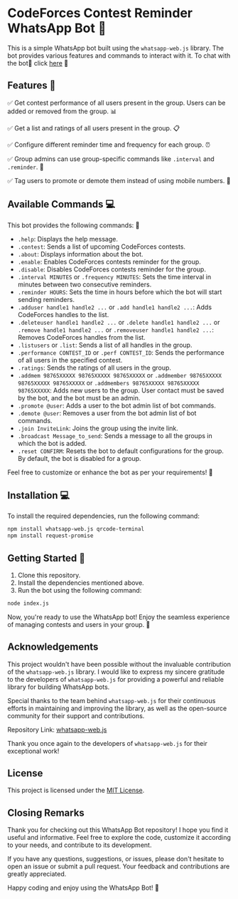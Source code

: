 # CodeForces Contest Reminder WhatsApp Bot 🤖

This is a simple WhatsApp bot built using the `whatsapp-web.js` library. The bot provides various features and commands to interact with it. To chat with the bot🤖 click [here](https://wa.me/919455789099?text=.help) 💬

## Features 🚀

✅ Get contest performance of all users present in the group. Users can be added or removed from the group. 📊

✅ Get a list and ratings of all users present in the group. 📋

✅ Configure different reminder time and frequency for each group. ⏰

✅ Group admins can use group-specific commands like `.interval` and `.reminder`. 👥

✅ Tag users to promote or demote them instead of using mobile numbers. 🔖

## Available Commands 💻

This bot provides the following commands: 📢

- `.help`: Displays the help message.
- `.contest`: Sends a list of upcoming CodeForces contests.
- `.about`: Displays information about the bot.
- `.enable`: Enables CodeForces contests reminder for the group.
- `.disable`: Disables CodeForces contests reminder for the group.
- `.interval MINUTES` or `.frequency MINUTES`: Sets the time interval in minutes between two consecutive reminders.
- `.reminder HOURS`: Sets the time in hours before which the bot will start sending reminders.
- `.adduser handle1 handle2 ...` or `.add handle1 handle2 ...`: Adds CodeForces handles to the list.
- `.deleteuser handle1 handle2 ...` or `.delete handle1 handle2 ...` or `.remove handle1 handle2 ...` or `.removeuser handle1 handle2 ...`: Removes CodeForces handles from the list.
- `.listusers` or `.list`: Sends a list of all handles in the group.
- `.performance CONTEST_ID` or `.perf CONTEST_ID`: Sends the performance of all users in the specified contest.
- `.ratings`: Sends the ratings of all users in the group.
- `.addmem 98765XXXXX 98765XXXXX 98765XXXXX` or `.addmember 98765XXXXX 98765XXXXX 98765XXXXX` or `.addmembers 98765XXXXX 98765XXXXX 98765XXXXX`: Adds new users to the group. User contact must be saved by the bot, and the bot must be an admin.
- `.promote @user`: Adds a user to the bot admin list of bot commands.
- `.demote @user`: Removes a user from the bot admin list of bot commands.
- `.join InviteLink`: Joins the group using the invite link.
- `.broadcast Message_to_send`: Sends a message to all the groups in which the bot is added.
- `.reset CONFIRM`: Resets the bot to default configurations for the group. By default, the bot is disabled for a group.

Feel free to customize or enhance the bot as per your requirements! 🔧

## Installation 💻

To install the required dependencies, run the following command:

```sh
npm install whatsapp-web.js qrcode-terminal
npm install request-promise
```


## Getting Started 🚀
1. Clone this repository.
2. Install the dependencies mentioned above.
3. Run the bot using the following command:

```sh
node index.js
```

Now, you're ready to use the WhatsApp bot! Enjoy the seamless experience of managing contests and users in your group. 🎉


## Acknowledgements

This project wouldn't have been possible without the invaluable contribution of the `whatsapp-web.js` library. I would like to express my sincere gratitude to the developers of `whatsapp-web.js` for providing a powerful and reliable library for building WhatsApp bots.

Special thanks to the team behind `whatsapp-web.js` for their continuous efforts in maintaining and improving the library, as well as the open-source community for their support and contributions.

Repository Link: [whatsapp-web.js](https://github.com/pedroslopez/whatsapp-web.js)

Thank you once again to the developers of `whatsapp-web.js` for their exceptional work!


## License

This project is licensed under the [MIT License](LICENSE).


## Closing Remarks

Thank you for checking out this WhatsApp Bot repository! I hope you find it useful and informative. Feel free to explore the code, customize it according to your needs, and contribute to its development.

If you have any questions, suggestions, or issues, please don't hesitate to open an issue or submit a pull request. Your feedback and contributions are greatly appreciated.

Happy coding and enjoy using the WhatsApp Bot! 🚀
